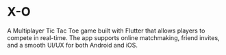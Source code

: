 # X-O
A Multiplayer Tic Tac Toe game built with Flutter that allows players to compete in real-time. The app supports online matchmaking, friend invites, and a smooth UI/UX for both Android and iOS.
